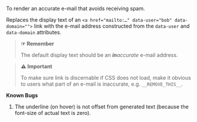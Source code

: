To render an accurate e-mail that avoids receiving spam.

Replaces the display text of an `<a href="mailto:…" data-user="bob" data-domain="">` link with the e-mail address constructed from the `data-user` and `data-domain` attributes.

> **☞ Remember**
>
> The default display text should be an _**in**accurate_ e-mail address.

> **⚠️ Important**
>
> To make sure link is discernable if CSS does not load, make it obvious to users what part of an e-mail is inaccurate, e.g. `__REMOVE_THIS__`.

**Known Bugs**

1. The underline (on hover) is not offset from generated text (because the font-size of actual text is zero).
